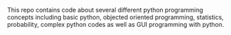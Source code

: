 This repo contains code about several different python programming concepts including basic python, objected oriented programming, statistics, probability, complex python codes as well as GUI programming with python.
